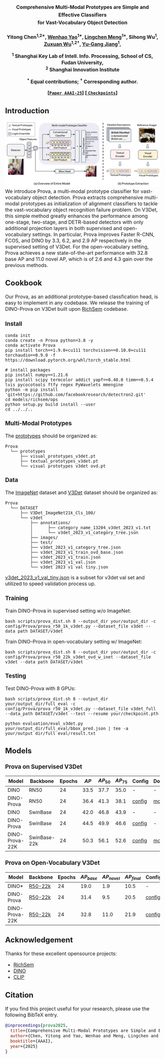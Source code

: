 # 

<div align="center">
<h2><font size=3>Comprehensive Multi-Modal Prototypes are Simple and Effective Classifiers <br> for Vast-Vocabulary Object Detection</h2>
<h4>

Yitong Chen<sup>1,2*</sup>, [Wenhao Yao](https://william-yao-2000.github.io/)<sup>1*</sup>, [Lingchen Meng](https://menglcool.github.io/)<sup>1*</sup>, Sihong Wu<sup>1</sup>, [Zuxuan Wu](https://zxwu.azurewebsites.net/)<sup>1,2&dagger;</sup>, [Yu-Gang Jiang](https://scholar.google.com/citations?user=f3_FP8AAAAAJ&hl=en)<sup>1</sup>,

<sup>1</sup> Shanghai Key Lab of Intell. Info. Processing, School of CS, Fudan University, <br>
<sup>2</sup> Shanghai Innovation Institute

 <sup>*</sup> Equal contributions; <sup>&dagger;</sup> Corresponding author.

[[`Paper AAAI-25`](https://arxiv.org/abs/2412.17800)] 
[[ `Checkpoints`](#models)] 
</div>



## Introduction
![teaser](assets/arch.png)
We introduce Prova, a multi-modal prototype classifier for vast-vocabulary object detection. Prova extracts comprehensive multi-modal prototypes as initialization of alignment classifiers to tackle the vast-vocabulary object recognition failure problem. On V3Det, this simple method greatly enhances the performance among one-stage, two-stage, and DETR-based detectors with only additional projection layers in both supervised and open-vocabulary settings. In particular, Prova improves Faster R-CNN, FCOS, and DINO by 3.3, 6.2, and 2.9 AP respectively in the supervised setting of V3Det. For the open-vocabulary setting, Prova achieves a new state-of-the-art performance with 32.8 base AP and 11.0 novel AP, which is of 2.6 and 4.3 gain over the previous methods.


## Cookbook
Our Prova, as an additional prototype-based classfication head, is easy to implement in any codebase. We release the training of DINO-Prova on V3Det built upon [RichSem](https://github.com/MengLcool/RichSem) codebase.
### Install
```
conda init
conda create -n Prova python=3.8 -y
conda activate Prova
pip install torch==1.9.0+cu111 torchvision==0.10.0+cu111 torchaudio==0.9.0 -f https://download.pytorch.org/whl/torch_stable.html

# install packages
pip install numpy==1.21.6
pip install scipy termcolor addict yapf==0.40.0 timm==0.5.4 lvis pycocotools ftfy regex PyWavelets mmengine
python -m pip install 'git+https://github.com/facebookresearch/detectron2.git'
cd models/richsem/ops
python setup.py build install --user
cd ../../..
```
### Multi-Modal Prototypes
The [prototypes](https://huggingface.co/Row11n/Prova/tree/main) should be organized as:
```
Prova
  └── prototypes
      ├── visual_prototypes_v3det.pt
      ├── textual_prototypes_v3det.pt
      └── visual_prototypes_v3det_ovd.pt 
```
### Data
The [ImageNet](https://huggingface.co/datasets/yhcao/V3Det_ImageNet21k_Cls_100) dataset and [V3Det](https://v3det.openxlab.org.cn/) dataset should be organized as:
```
Prova
  └── DATASET
      ├── V3Det_ImageNet21k_Cls_100/
      └── v3det
          ├── annotations/
          │      ├── category_name_13204_v3det_2023_v1.txt
          │      └── v3det_2023_v1_category_tree.json
          ├── images/
          ├── test/
          ├── v3det_2023_v1_category_tree.json
          ├── v3det_2023_v1_train_ovd_base.json
          ├── v3det_2023_v1_train.json
          ├── v3det_2023_v1_val.json
          └── v3det_2023_v1_val_tiny.json  
```
[v3det_2023_v1_val_tiny.json](https://huggingface.co/Row11n/Prova/resolve/main/v3det_2023_v1_val_tiny.json?download=true) is a subset for v3det val set and utilized to speed validation process up.

### Training
Train DINO-Prova in supervised setting w/o ImageNet:
```
bash scripts/prova_dist.sh 8 --output_dir your/output_dir -c config/Prova/prova_r50_1k_v3det.py --dataset_file v3det --data_path DATASET/v3det
```

Train DINO-Prova in open-vocabulary setting w/ ImageNet:
```
bash scripts/prova_dist.sh 8 --output_dir your/output_dir -c config/Prova/prova_r50_22k_v3det_ovd_w_inet --dataset_file v3det --data_path DATASET/v3det
```

### Testing
Test DINO-Prova with 8 GPUs:
```
bash scripts/prova_dist.sh 8 --output_dir your/output_dir/full_eval -c config/Prova/prova_r50_1k_v3det.py --dataset_file v3det_full --data_path DATASET/v3det --test --resume your/checkpoint.pth

python evaluation/eval_v3det.py your/output_dir/full_eval/bbox_pred.json | tee -a your/output_dir/full_eval/result.txt
```
## Models
### Prova on Supervised V3Det
| Model  | Backbone | Epochs | $AP$ | $AP_{50}$| $AP_{75}$| Config | Download |
| ------ | -------- | ------- | ------ | ------ | ----- | ----- | ----- |
| DINO | RN50  |24 | 33.5 | 37.7 | 35.0 | - | - |
| DINO-Prova | RN50 | 24 | 36.4 | 41.3 | 38.1 | [config](config/Prova/prova_r50_1k_v3det.py) | [model](https://huggingface.co/Row11n/Prova/resolve/main/DINO-Prova_r50_supervised.pth?download=true) |
| DINO | SwinBase  |24 | 42.0 | 46.8 | 43.9 | - | - |
| DINO-Prova | SwinBase | 24 | 44.5 | 49.9 | 46.6 | [config](config/Prova/prova_swinb_1k_v3det.py) | - |
| DINO-Prova-22K | SwinBase-22k | 24 | 50.3 | 56.1 | 52.6 | [config](config/Prova/prova_swinb_22k_v3det_w_inet.py) | [model](https://huggingface.co/Row11n/Prova/resolve/main/DINO-Prova_swinb_supervised.pth?download=true) |

### Prova on Open-Vocabulary V3Det
| Model  | Backbone | Epochs | $AP_{base}$ | $AP_{novel}$| $AP_{final}$| Config | Download |
| ------ | -------- | ------- | ------ | ------ | ----- | ----- | ----- |
| DINO* | [R50-22k](https://miil-public-eu.oss-eu-central-1.aliyuncs.com/model-zoo/ImageNet_21K_P/models/resnet50_miil_21k.pth)  |24 | 19.0 | 1.9 | 10.5 | - | - |
| DINO-Prova | [R50-22k](https://miil-public-eu.oss-eu-central-1.aliyuncs.com/model-zoo/ImageNet_21K_P/models/resnet50_miil_21k.pth) | 24 | 31.4 | 9.5 | 20.5 | [config](config/Prova/prova_r50_22k_v3det_ovd.py) | - |
| DINO-Prova-22K |  [R50-22k](https://miil-public-eu.oss-eu-central-1.aliyuncs.com/model-zoo/ImageNet_21K_P/models/resnet50_miil_21k.pth)| 24 | 32.8 | 11.0 | 21.9 | [config](config/Prova/prova_r50_22k_v3det_ovd_w_inet.py) | [model](https://huggingface.co/Row11n/Prova/resolve/main/DINO-Prova_ovd.pth?download=true) |

## Acknowledgement
Thanks for these excellent opensource projects: 
* [RichSem](https://github.com/MengLcool/RichSem)  
* [DINO](https://github.com/IDEA-Research/DINO)  
* [CLIP](https://github.com/openai/CLIP) 

## Citation

If you find this project useful for your research, please use the following BibTeX entry.
```bibtex
@inproceedings{prova2025,
  title={Comprehensive Multi-Modal Prototypes are Simple and Effective Classifiers for Vast-Vocabulary Object Detection},
  author={Chen, Yitong and Yao, Wenhao and Meng, Lingchen and Wu, Sihong and Wu, Zuxuan and Jiang, Yu-Gang},
  booktitle={AAAI},
  year={2025}
}
```
